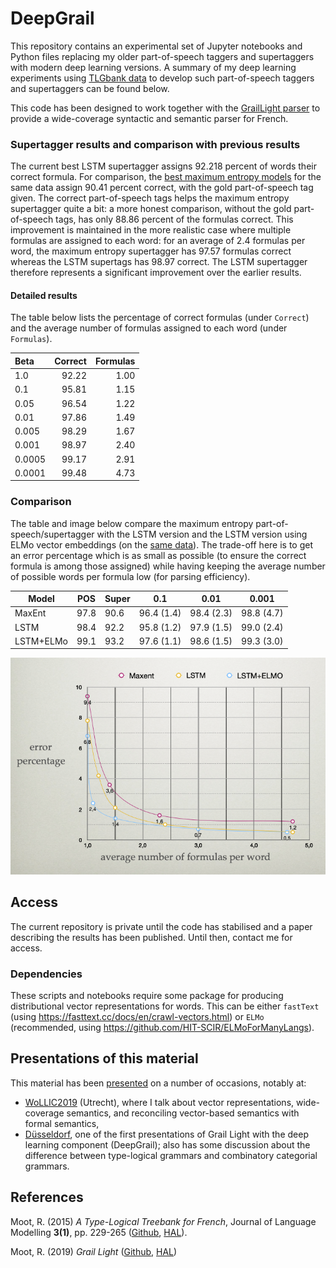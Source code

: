 # DeepGrail

This repository contains an experimental set of Jupyter notebooks and Python files replacing my older part-of-speech taggers and supertaggers with modern deep learning versions. A summary of my deep learning experiments using [TLGbank data](https://richardmoot.github.io/TLGbank/) to develop such part-of-speech taggers and supertaggers can be found below.

This code has been designed to work together with the [GrailLight parser](https://github.com/RichardMoot/GrailLight) to provide a wide-coverage syntactic and semantic parser for French. 

### Supertagger results and comparison with previous results

The current best LSTM supertagger assigns 92.218 percent of words their correct formula. For comparison, the [best maximum entropy models](https://github.com/RichardMoot/models) for the same data assign 90.41 percent correct, with the gold part-of-speech tag given. The correct part-of-speech tags helps the maximum entropy supertagger quite a bit: a more honest comparison, without the gold part-of-speech tags, has only 88.86 percent of the formulas correct. This improvement is maintained in the more realistic case where multiple formulas are assigned to each word: for an average of 2.4 formulas per word, the maximum entropy supertagger has 97.57 formulas correct whereas the LSTM supertags has 98.97 correct. The LSTM supertagger therefore represents a significant improvement over the earlier results.

#### Detailed results

The table below lists the percentage of correct formulas (under `Correct`) and the average number of formulas assigned to each word (under `Formulas`).

| Beta | Correct | Formulas|
|:-----|--------:|--------:|
1.0   | 92.22 | 1.00 |
0.1   | 95.81 | 1.15 |
0.05  | 96.54 | 1.22 |
0.01  | 97.86 | 1.49 |
0.005 | 98.29 | 1.67 |
0.001 | 98.97 | 2.40 |
0.0005 | 99.17 | 2.91 |
0.0001 | 99.48 | 4.73 |

### Comparison

The table and image below compare the maximum entropy part-of-speech/supertagger  with the LSTM version and the LSTM version using ELMo vector embeddings (on the [same data](https://richardmoot.github.io/TLGbank/)). The trade-off here is to get an error percentage which is as small as possible (to ensure the correct formula is among those assigned) while having keeping the average number of possible words per formula low (for parsing efficiency).

| Model | POS | Super | 0.1 | 0.01 | 0.001 |
|-------|-----|-------|-----|------|-------|
| MaxEnt | 97.8 | 90.6 | 96.4 (1.4) | 98.4 (2.3) | 98.8 (4.7) |
| LSTM | 98.4 | 92.2 | 95.8 (1.2) | 97.9 (1.5) | 99.0 (2.4) |
| LSTM+ELMo | 99.1 | 93.2 | 97.6 (1.1) | 98.6 (1.5) | 99.3 (3.0) |

![visual map of the average number of formulas/word versus the error percentage for the different models](https://github.com/RichardMoot/Slides/blob/master/eval_deep.png)

## Access

The current repository is private until the code has stabilised and a paper describing the results has been published. Until then, contact me for access. 

### Dependencies

These scripts and notebooks require some package for producing distributional vector representations for words. This can be either `fastText` (using https://fasttext.cc/docs/en/crawl-vectors.html) or `ELMo` (recommended, using https://github.com/HIT-SCIR/ELMoForManyLangs).

## Presentations of this material

This material has been [presented](https://richardmoot.github.io/Slides/) on a number of occasions, notably at:
* [WoLLIC2019](https://richardmoot.github.io/Slides/WoLLIC2019.pdf) (Utrecht), where I talk about vector representations, wide-coverage semantics, and reconciling vector-based semantics with formal semantics,
* [Düsseldorf](https://richardmoot.github.io/Slides/WCS_Dusseldorf.pdf), one of the first presentations of Grail Light with the deep learning component (DeepGrail); also has some discussion about the difference between type-logical grammars and combinatory categorial grammars.

## References

Moot, R. (2015) _A Type-Logical Treebank for French_, Journal of
Language Modelling **3(1)**, pp. 229-265 ([Github](https://richardmoot.github.io/TLGbank/), [HAL](https://hal.archives-ouvertes.fr/hal-02102867v1)).

Moot, R. (2019) _Grail Light_ ([Github](https://github.com/RichardMoot/GrailLight), [HAL](
https://hal.archives-ouvertes.fr/hal-02101396/))
